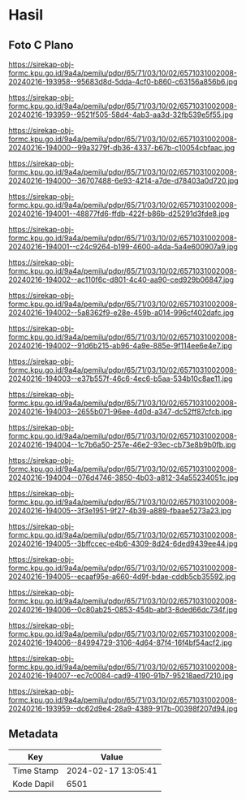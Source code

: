 # Hasil

## Foto C Plano

https://sirekap-obj-formc.kpu.go.id/9a4a/pemilu/pdpr/65/71/03/10/02/6571031002008-20240216-193958--95683d8d-5dda-4cf0-b860-c63156a856b6.jpg

https://sirekap-obj-formc.kpu.go.id/9a4a/pemilu/pdpr/65/71/03/10/02/6571031002008-20240216-193959--9521f505-58d4-4ab3-aa3d-32fb539e5f55.jpg

https://sirekap-obj-formc.kpu.go.id/9a4a/pemilu/pdpr/65/71/03/10/02/6571031002008-20240216-194000--99a3279f-db36-4337-b67b-c10054cbfaac.jpg

https://sirekap-obj-formc.kpu.go.id/9a4a/pemilu/pdpr/65/71/03/10/02/6571031002008-20240216-194000--36707488-6e93-4214-a7de-d78403a0d720.jpg

https://sirekap-obj-formc.kpu.go.id/9a4a/pemilu/pdpr/65/71/03/10/02/6571031002008-20240216-194001--48877fd6-ffdb-422f-b86b-d25291d3fde8.jpg

https://sirekap-obj-formc.kpu.go.id/9a4a/pemilu/pdpr/65/71/03/10/02/6571031002008-20240216-194001--c24c9264-b199-4600-a4da-5a4e600907a9.jpg

https://sirekap-obj-formc.kpu.go.id/9a4a/pemilu/pdpr/65/71/03/10/02/6571031002008-20240216-194002--ac110f6c-d801-4c40-aa90-ced929b06847.jpg

https://sirekap-obj-formc.kpu.go.id/9a4a/pemilu/pdpr/65/71/03/10/02/6571031002008-20240216-194002--5a8362f9-e28e-459b-a014-996cf402dafc.jpg

https://sirekap-obj-formc.kpu.go.id/9a4a/pemilu/pdpr/65/71/03/10/02/6571031002008-20240216-194002--91d6b215-ab96-4a9e-885e-9f114ee6e4e7.jpg

https://sirekap-obj-formc.kpu.go.id/9a4a/pemilu/pdpr/65/71/03/10/02/6571031002008-20240216-194003--e37b557f-46c6-4ec6-b5aa-534b10c8ae11.jpg

https://sirekap-obj-formc.kpu.go.id/9a4a/pemilu/pdpr/65/71/03/10/02/6571031002008-20240216-194003--2655b071-96ee-4d0d-a347-dc52ff87cfcb.jpg

https://sirekap-obj-formc.kpu.go.id/9a4a/pemilu/pdpr/65/71/03/10/02/6571031002008-20240216-194004--1c7b6a50-257e-46e2-93ec-cb73e8b9b0fb.jpg

https://sirekap-obj-formc.kpu.go.id/9a4a/pemilu/pdpr/65/71/03/10/02/6571031002008-20240216-194004--076d4746-3850-4b03-a812-34a55234051c.jpg

https://sirekap-obj-formc.kpu.go.id/9a4a/pemilu/pdpr/65/71/03/10/02/6571031002008-20240216-194005--3f3e1951-9f27-4b39-a889-fbaae5273a23.jpg

https://sirekap-obj-formc.kpu.go.id/9a4a/pemilu/pdpr/65/71/03/10/02/6571031002008-20240216-194005--3bffccec-e4b6-4309-8d24-6ded9439ee44.jpg

https://sirekap-obj-formc.kpu.go.id/9a4a/pemilu/pdpr/65/71/03/10/02/6571031002008-20240216-194005--ecaaf95e-a660-4d9f-bdae-cddb5cb35592.jpg

https://sirekap-obj-formc.kpu.go.id/9a4a/pemilu/pdpr/65/71/03/10/02/6571031002008-20240216-194006--0c80ab25-0853-454b-abf3-8ded66dc734f.jpg

https://sirekap-obj-formc.kpu.go.id/9a4a/pemilu/pdpr/65/71/03/10/02/6571031002008-20240216-194006--84994729-3106-4d64-87f4-16f4bf54acf2.jpg

https://sirekap-obj-formc.kpu.go.id/9a4a/pemilu/pdpr/65/71/03/10/02/6571031002008-20240216-194007--ec7c0084-cad9-4190-91b7-95218aed7210.jpg

https://sirekap-obj-formc.kpu.go.id/9a4a/pemilu/pdpr/65/71/03/10/02/6571031002008-20240216-193959--dc62d9e4-28a9-4389-917b-00398f207d94.jpg


## Metadata

| Key        | Value               |
| ---------- | ------------------- |
| Time Stamp | 2024-02-17 13:05:41 |
| Kode Dapil | 6501                |



